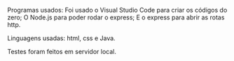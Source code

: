 Programas usados:
Foi usado o Visual Studio Code para criar os códigos do zero;
O Node.js para poder rodar o express;
E o express para abrir as rotas http.

Linguagens usadas:
html, css e Java.

Testes foram feitos em servidor local.
